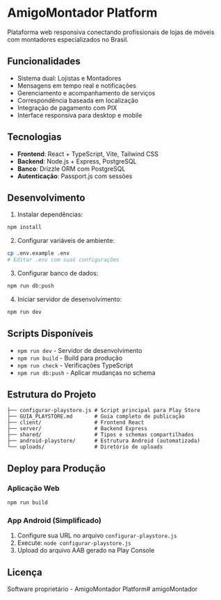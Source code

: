# AmigoMontador Platform

Plataforma web responsiva conectando profissionais de lojas de móveis com montadores especializados no Brasil.

## Funcionalidades

- Sistema dual: Lojistas e Montadores
- Mensagens em tempo real e notificações
- Gerenciamento e acompanhamento de serviços
- Correspondência baseada em localização
- Integração de pagamento com PIX
- Interface responsiva para desktop e mobile

## Tecnologias

- **Frontend**: React + TypeScript, Vite, Tailwind CSS
- **Backend**: Node.js + Express, PostgreSQL
- **Banco**: Drizzle ORM com PostgreSQL
- **Autenticação**: Passport.js com sessões

## Desenvolvimento

1. Instalar dependências:
```bash
npm install
```

2. Configurar variáveis de ambiente:
```bash
cp .env.example .env
# Editar .env com suas configurações
```

3. Configurar banco de dados:
```bash
npm run db:push
```

4. Iniciar servidor de desenvolvimento:
```bash
npm run dev
```

## Scripts Disponíveis

- `npm run dev` - Servidor de desenvolvimento
- `npm run build` - Build para produção
- `npm run check` - Verificações TypeScript
- `npm run db:push` - Aplicar mudanças no schema

## Estrutura do Projeto

```
├── configurar-playstore.js # Script principal para Play Store
├── GUIA_PLAYSTORE.md       # Guia completo de publicação
├── client/                 # Frontend React
├── server/                 # Backend Express
├── shared/                 # Tipos e schemas compartilhados
├── android-playstore/      # Estrutura Android (automatizada)
└── uploads/                # Diretório de uploads
```

## Deploy para Produção

### Aplicação Web
```bash
npm run build
```

### App Android (Simplificado)
1. Configure sua URL no arquivo `configurar-playstore.js`
2. Execute: `node configurar-playstore.js`
3. Upload do arquivo AAB gerado na Play Console

## Licença

Software proprietário - AmigoMontador Platform#   a m i g o M o n t a d o r  
 